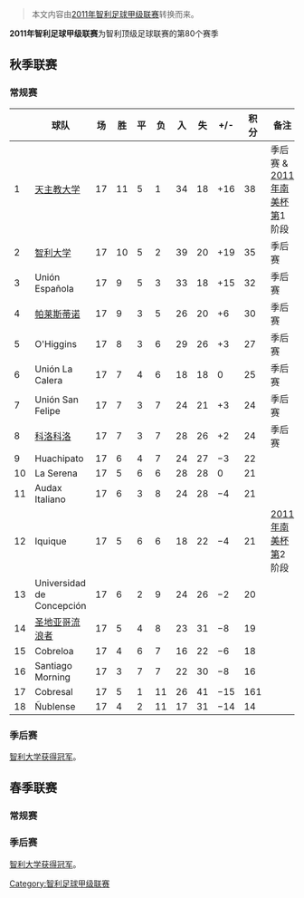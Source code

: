 > 本文内容由[2011年智利足球甲级联赛](https://zh.wikipedia.org/wiki/2011年智利足球甲级联赛)转换而来。


**2011年智利足球甲级联赛**为智利顶级足球联赛的第80个赛季

## 秋季联赛

### 常规赛

|    | 球队                                                               | 场  | 胜  | 平 | 负  | 入  | 失  | \+/- | 积分  | 备注                                                                      |
| -- | ---------------------------------------------------------------- | -- | -- | - | -- | -- | -- | ---- | --- | ----------------------------------------------------------------------- |
| 1  | [天主教大学](../Page/天主教大学竞技俱乐部.md "wikilink")                        | 17 | 11 | 5 | 1  | 34 | 18 | \+16 | 38  | 季后赛 & [2011年南美杯第](https://zh.wikipedia.org/wiki/2011年南美杯 "wikilink")1阶段 |
| 2  | [智利大学](../Page/智利大学足球俱乐部.md "wikilink")                          | 17 | 10 | 5 | 2  | 39 | 20 | \+19 | 35  | 季后赛                                                                     |
| 3  | Unión Española                                                   | 17 | 9  | 5 | 3  | 33 | 18 | \+15 | 32  | 季后赛                                                                     |
| 4  | [帕莱斯蒂诺](https://zh.wikipedia.org/wiki/帕莱斯蒂诺竞技俱乐部 "wikilink")     | 17 | 9  | 3 | 5  | 26 | 20 | \+6  | 30  | 季后赛                                                                     |
| 5  | O'Higgins                                                        | 17 | 8  | 3 | 6  | 29 | 26 | \+3  | 27  | 季后赛                                                                     |
| 6  | Unión La Calera                                                  | 17 | 7  | 4 | 6  | 18 | 18 | 0    | 25  | 季后赛                                                                     |
| 7  | Unión San Felipe                                                 | 17 | 7  | 3 | 7  | 24 | 21 | \+3  | 24  | 季后赛                                                                     |
| 8  | [科洛科洛](https://zh.wikipedia.org/wiki/科洛科洛 "wikilink")            | 17 | 7  | 3 | 7  | 28 | 26 | \+2  | 24  | 季后赛                                                                     |
| 9  | Huachipato                                                       | 17 | 6  | 4 | 7  | 24 | 27 | −3   | 22  |                                                                         |
| 10 | La Serena                                                        | 17 | 5  | 6 | 6  | 28 | 28 | 0    | 21  |                                                                         |
| 11 | Audax Italiano                                                   | 17 | 6  | 3 | 8  | 24 | 28 | −4   | 21  |                                                                         |
| 12 | Iquique                                                          | 17 | 5  | 6 | 6  | 18 | 22 | −4   | 21  | [2011年南美杯第](https://zh.wikipedia.org/wiki/2011年南美杯 "wikilink")2阶段       |
| 13 | Universidad de Concepción                                        | 17 | 6  | 2 | 9  | 24 | 26 | −2   | 20  |                                                                         |
| 14 | [圣地亚哥流浪者](https://zh.wikipedia.org/wiki/圣地亚哥流浪者竞技俱乐部 "wikilink") | 17 | 5  | 4 | 8  | 23 | 31 | −8   | 19  |                                                                         |
| 15 | Cobreloa                                                         | 17 | 4  | 6 | 7  | 16 | 22 | −6   | 18  |                                                                         |
| 16 | Santiago Morning                                                 | 17 | 3  | 7 | 7  | 22 | 30 | −8   | 16  |                                                                         |
| 17 | Cobresal                                                         | 17 | 5  | 1 | 11 | 26 | 41 | −15  | 161 |                                                                         |
| 18 | Ñublense                                                         | 17 | 4  | 2 | 11 | 17 | 31 | −14  | 14  |                                                                         |

### 季后赛

[智利大学获得冠军](../Page/智利大学足球俱乐部.md "wikilink")。

## 春季联赛

### 常规赛

### 季后赛

[智利大学获得冠军](../Page/智利大学足球俱乐部.md "wikilink")。

[Category:智利足球甲级联赛](https://zh.wikipedia.org/wiki/Category:智利足球甲级联赛 "wikilink")
